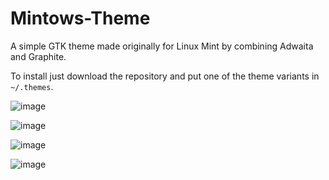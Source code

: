 # Mintows-Theme
A simple GTK theme made originally for Linux Mint by combining Adwaita and Graphite.  

To install just download the repository and put one of the theme variants in `~/.themes`.

![image](https://github.com/user-attachments/assets/7d40e79a-b468-4890-8b92-bcdc1fa380f5)

![image](https://github.com/user-attachments/assets/3c143177-75d2-44dd-b80a-8f1e9c34ea81)

![image](https://github.com/user-attachments/assets/b8f5d02f-3468-48fc-a8c0-41e914d12550)

![image](https://github.com/user-attachments/assets/9d496e30-9eec-4f45-8de5-c7a5e490a02b)
